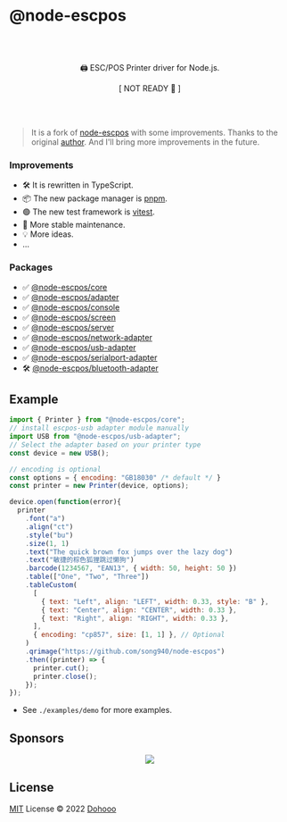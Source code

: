 # @node-escpos

<br/>
<br/>
<p align="center">🖨️ ESC/POS Printer driver for Node.js.</p>
<p align="center">[ NOT READY 🔴 ]</p>
<br/>
<br/>

> It is a fork of [node-escpos](https://github.com/song940/node-escpos) with some improvements. Thanks to the original [author](https://github.com/song940). And I'll bring more improvements in the future.

### Improvements
- 🛠 It is rewritten in TypeScript.
- 📦 The new package manager is [pnpm](https://pnpm.io/).
- 🟢 The new test framework is [vitest](https://vitejs.dev).
- 🚀 More stable maintenance.
- 💡 More ideas.
- ...

### Packages

- ✅ [@node-escpos/core](packages/core/README.md)		
- ✅ [@node-escpos/adapter](packages/adapter/README.md)		
- ✅ [@node-escpos/console](packages/console/README.md)		
- ✅ [@node-escpos/screen](packages/screen/README.md)		
- ✅ [@node-escpos/server](packages/server/README.md)		
- ✅ [@node-escpos/network-adapter](packages/network/README.md)		
- ✅ [@node-escpos/usb-adapter](packages/usb/README.md)
- ✅ [@node-escpos/serialport-adapter](packages/serialport/README.md)	
- 🛠 [@node-escpos/bluetooth-adapter](packages/bluetooth/README.md)	

## Example

````javascript
import { Printer } from "@node-escpos/core";
// install escpos-usb adapter module manually
import USB from "@node-escpos/usb-adapter";
// Select the adapter based on your printer type
const device = new USB();

// encoding is optional
const options = { encoding: "GB18030" /* default */ }
const printer = new Printer(device, options);

device.open(function(error){
  printer
    .font("a")
    .align("ct")
    .style("bu")
    .size(1, 1)
    .text("The quick brown fox jumps over the lazy dog")
    .text("敏捷的棕色狐狸跳过懒狗")
    .barcode(1234567, "EAN13", { width: 50, height: 50 })
    .table(["One", "Two", "Three"])
    .tableCustom(
      [
        { text: "Left", align: "LEFT", width: 0.33, style: "B" },
        { text: "Center", align: "CENTER", width: 0.33 },
        { text: "Right", align: "RIGHT", width: 0.33 },
      ],
      { encoding: "cp857", size: [1, 1] }, // Optional
    )
    .qrimage("https://github.com/song940/node-escpos")
    .then((printer) => {
      printer.cut();
      printer.close();
    });
});
````
- See `./examples/demo` for more examples.


## Sponsors

<p align="center">
  <img src='https://github.com/dohooo/sponsors/blob/master/sponsors.png?raw=true'/>
</p>

## License

[MIT](./LICENSE) License © 2022 [Dohooo](https://github.com/dohooo)
